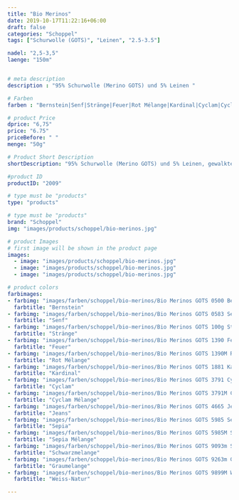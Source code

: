 ```yaml
---
title: "Bio Merinos"
date: 2019-10-17T11:22:16+06:00
draft: false
categories: "Schoppel"
tags: ["Schurwolle (GOTS)", "Leinen", "2.5-3.5"]

nadel: "2,5-3,5" 
laenge: "150m"	


# meta description
description : "95% Schurwolle (Merino GOTS) und 5% Leinen "

# Farben
farben : "Bernstein|Senf|Stränge|Feuer|Rot Mélange|Kardinal|Cyclam|Cyclam Mélange|Jeans|Sepia|Sepia Mélange|Schwarzmelange|Graumelange|Weiss-Natur"

# product Price
dprice: "6,75"
price: "6.75"
priceBefore: " "
menge: "50g"

# Product Short Description
shortDescription: "95% Schurwolle (Merino GOTS) und 5% Leinen, gewalktes und weiches Allround-Garn"

#product ID
productID: "2009"

# type must be "products"
type: "products"

# type must be "products"
brand: "Schoppel"
img: "images/products/schoppel/bio-merinos.jpg"   

# product Images
# first image will be shown in the product page
images:
  - image: "images/products/schoppel/bio-merinos.jpg"
  - image: "images/products/schoppel/bio-merinos.jpg"
  - image: "images/products/schoppel/bio-merinos.jpg"

# product colors
farbimages:
- farbimg: "images/farben/schoppel/bio-merinos/Bio Merinos GOTS 0500 Bernstein.jpg"	
  farbtitle: "Bernstein"
- farbimg: "images/farben/schoppel/bio-merinos/Bio Merinos GOTS 0583 Senf.jpg"	
  farbtitle: "Senf"
- farbimg: "images/farben/schoppel/bio-merinos/Bio Merinos GOTS 100g Stränge.jpg"	
  farbtitle: "Stränge"
- farbimg: "images/farben/schoppel/bio-merinos/Bio Merinos GOTS 1390 Feuer.jpg"	
  farbtitle: "Feuer"
- farbimg: "images/farben/schoppel/bio-merinos/Bio Merinos GOTS 1390M Rot Mélange.jpg"	
  farbtitle: "Rot Mélange"
- farbimg: "images/farben/schoppel/bio-merinos/Bio Merinos GOTS 1881 Kardinal.jpg"	
  farbtitle: "Kardinal"
- farbimg: "images/farben/schoppel/bio-merinos/Bio Merinos GOTS 3791 Cyclam.jpg"	
  farbtitle: "Cyclam"
- farbimg: "images/farben/schoppel/bio-merinos/Bio Merinos GOTS 3791M Cyclam Mélange.jpg"	
  farbtitle: "Cyclam Mélange"
- farbimg: "images/farben/schoppel/bio-merinos/Bio Merinos GOTS 4665 Jeans.jpg"	
  farbtitle: "Jeans"
- farbimg: "images/farben/schoppel/bio-merinos/Bio Merinos GOTS 5985 Sepia.jpg"	
  farbtitle: "Sepia"
- farbimg: "images/farben/schoppel/bio-merinos/Bio Merinos GOTS 5985M Sepia Mélange.jpg"	
  farbtitle: "Sepia Mélange"
- farbimg: "images/farben/schoppel/bio-merinos/Bio Merinos GOTS 9093m Schwarzmelange.jpg"	
  farbtitle: "Schwarzmelange"
- farbimg: "images/farben/schoppel/bio-merinos/Bio Merinos GOTS 9263m Graumelange.jpg"	
  farbtitle: "Graumelange"
- farbimg: "images/farben/schoppel/bio-merinos/Bio Merinos GOTS 9899M Weiss-Natur.jpg"	
  farbtitle: "Weiss-Natur"

---
```




